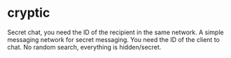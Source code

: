# cryptic
Secret chat, you need the ID of the recipient in the same network.
A simple messaging network for secret messaging. You need the ID of the client to chat. No random search, everything is hidden/secret.
